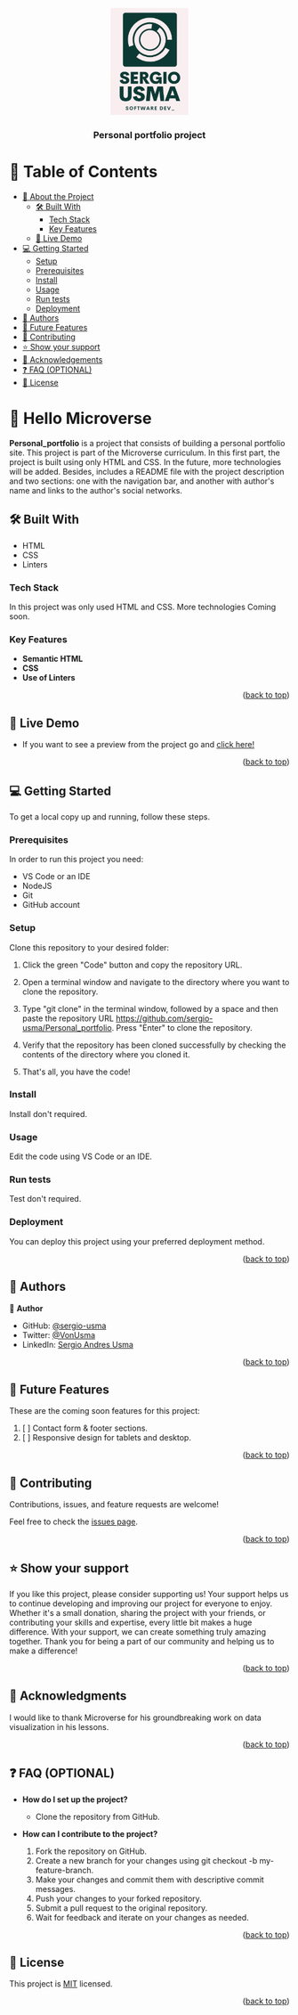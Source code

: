<a name="readme-top"></a>

<div align="center">

  <img src="./assets/img/Logo.png" alt="logo" width="140"  height="auto" />
  <br/>

  <h3><b>Personal portfolio project</b></h3>

</div>

<!-- TABLE OF CONTENTS -->

# 📗 Table of Contents

- [📖 About the Project](#about-project)
  - [🛠 Built With](#built-with)
    - [Tech Stack](#tech-stack)
    - [Key Features](#key-features)
  - [🚀 Live Demo](#live-demo)
- [💻 Getting Started](#getting-started)
  - [Setup](#setup)
  - [Prerequisites](#prerequisites)
  - [Install](#install)
  - [Usage](#usage)
  - [Run tests](#run-tests)
  - [Deployment](#deployment)
- [👥 Authors](#authors)
- [🔭 Future Features](#future-features)
- [🤝 Contributing](#contributing)
- [⭐️ Show your support](#support)
- [🙏 Acknowledgements](#acknowledgements)
- [❓ FAQ (OPTIONAL)](#faq)
- [📝 License](#license)

<!-- PROJECT DESCRIPTION -->

# 📖 Hello Microverse <a name="about-project"></a>

**Personal_portfolio** is a project that consists of building a personal portfolio site. This project is part of the Microverse curriculum. In this first part, the project is built using only HTML and CSS. In the future, more technologies will be added. Besides, includes a README file with the project description and two sections: one with the navigation bar, and another with author's name and links to the author's social networks.

## 🛠 Built With <a name="built-with"></a>

- HTML
- CSS
- Linters

### Tech Stack <a name="tech-stack"></a>

In this project was only used HTML and CSS. More technologies Coming soon.

<!-- Features -->

### Key Features <a name="key-features"></a>

- **Semantic HTML**
- **CSS**
- **Use of Linters**

<p align="right">(<a href="#readme-top">back to top</a>)</p>

<!-- LIVE DEMO -->

## 🚀 Live Demo <a name="live-demo"></a>

- If you want to see a preview from the project go and [click here!](https://sergio-usma.github.io/Personal_portfolio/)

<p align="right">(<a href="#readme-top">back to top</a>)</p>

<!-- GETTING STARTED -->

## 💻 Getting Started <a name="getting-started"></a>

To get a local copy up and running, follow these steps.

### Prerequisites

In order to run this project you need:

- VS Code or an IDE
- NodeJS
- Git
- GitHub account

### Setup

Clone this repository to your desired folder:

1. Click the green "Code" button and copy the repository URL.

2. Open a terminal window and navigate to the directory where you want to clone the repository.

3. Type "git clone" in the terminal window, followed by a space and then paste the repository URL https://github.com/sergio-usma/Personal_portfolio. Press "Enter" to clone the repository.

4. Verify that the repository has been cloned successfully by checking the contents of the directory where you cloned it.

5. That's all, you have the code!

### Install

Install don't required.

### Usage

Edit the code using VS Code or an IDE.

### Run tests

Test don't required.


### Deployment

You can deploy this project using your preferred deployment method.


<p align="right">(<a href="#readme-top">back to top</a>)</p>

<!-- AUTHORS -->

## 👥 Authors <a name="authors"></a>

👤 **Author**

- GitHub: [@sergio-usma](https://github.com/sergio-usma)
- Twitter: [@VonUsma](https://twitter.com/vonusma)
- LinkedIn: [Sergio Andres Usma](https://linkedin.com/in/sergioandresusma)


<p align="right">(<a href="#readme-top">back to top</a>)</p>

<!-- FUTURE FEATURES -->

## 🔭 Future Features <a name="future-features"></a>

These are the coming soon features for this project:

1. [ ] Contact form & footer sections.
2. [ ] Responsive design for tablets and desktop.

<p align="right">(<a href="#readme-top">back to top</a>)</p>

<!-- CONTRIBUTING -->

## 🤝 Contributing <a name="contributing"></a>

Contributions, issues, and feature requests are welcome!

Feel free to check the [issues page](../../issues/).

<p align="right">(<a href="#readme-top">back to top</a>)</p>

<!-- SUPPORT -->

## ⭐️ Show your support <a name="support"></a>

If you like this project, please consider supporting us! Your support helps us to continue developing and improving our project for everyone to enjoy. Whether it's a small donation, sharing the project with your friends, or contributing your skills and expertise, every little bit makes a huge difference. With your support, we can create something truly amazing together. Thank you for being a part of our community and helping us to make a difference!

<p align="right">(<a href="#readme-top">back to top</a>)</p>

<!-- ACKNOWLEDGEMENTS -->

## 🙏 Acknowledgments <a name="acknowledgements"></a>

I would like to thank Microverse for his groundbreaking work on data visualization in his lessons.

<p align="right">(<a href="#readme-top">back to top</a>)</p>

<!-- FAQ (optional) -->

## ❓ FAQ (OPTIONAL) <a name="faq"></a>

- **How do I set up the project?**

  - Clone the repository from GitHub.

- **How can I contribute to the project?**

  1. Fork the repository on GitHub.
  2. Create a new branch for your changes using git checkout -b my-feature-branch.
  3. Make your changes and commit them with descriptive commit messages.
  4. Push your changes to your forked repository.
  5. Submit a pull request to the original repository.
  6. Wait for feedback and iterate on your changes as needed.

<p align="right">(<a href="#readme-top">back to top</a>)</p>

<!-- LICENSE -->

## 📝 License <a name="license"></a>

This project is [MIT](./LICENSE) licensed.

<p align="right">(<a href="#readme-top">back to top</a>)</p>
